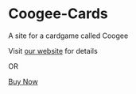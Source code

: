 # Coogee-Cards
A site for a cardgame called Coogee

Visit [our website](https://bqm77.github.io/Coogee-Cards/) for details

OR

[Buy Now](https://www.thegamecrafter.com/make/getting-started)
